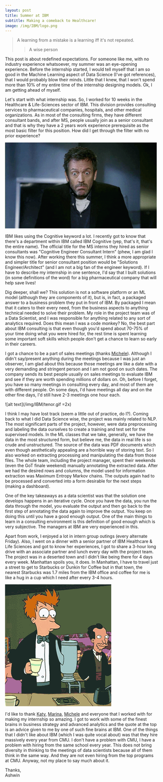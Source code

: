 ```yaml
---
layout: post
title: Summer at IBM
subtitle: Making a comeback to Healthcare!
image: /img/IBM/logo.png
---
```


>A learning from a mistake is a learning iff it's not repeated.
>>A wise person


This post is about redefined expectations. For someone like me, with no industry experience whatsoever, my summer was an eye-opening experience. Before the internship started, I would tell myself that I am so good in the Machine Learning aspect of Data Science (I've got references), that I would probably blow their minds. Little that I knew, that I won't spend more than 10% of my entire time of the internship designing models. Ok, I am getting ahead of myself. 

Let's start with what internship was. So, I worked for 10 weeks in the Healthcare & Life-Sciences sector of IBM. This division provides consulting services to pharmaceutical companies, hospitals, and other medical organizations. As in most of the consulting firms, they have different consultant bands, and after MS, people usually join as a senior consultant and that is why they have a 2 years work experience prerequisite as the most basic filter for this position. How did I get through the filter with no prior experience? 

![alt text](/img/IBM/shrug.gif)

IBM likes using the Cognitive keyword a lot. I recently got to know that there's a department within IBM called IBM Cognitive (yep, that's it, that's the entire name). The official title for the MS interns they hired as senior consultants was "Cognitive Engineer Consultant Intern" (phew, I am glad I know this now). After working there this summer, I think a more appropriate and simpler title for senior consultant position would be "Solutions Engineer/Architect" (and I am not a big fan of the engineer keyword). If I have to describe my internship in one sentence, I'd say that I built solutions (in some definitions of the word) for a big pharmaceutical company that will help save lives!

Dig deeper, shall we? This solution is not a software platform or an ML model (although they are components of it), but is, in fact, a packaged answer to a business problem they put in front of IBM. By packaged I mean that it caters to their every need, from the business aspects to anything technical needed to solve their problem. My role in the project team was of a Data Scientist, and I was responsible for anything related to any sort of analytics required. Does this mean I was a code monkey? No, the best part about IBM consulting is that even though you'd spend about 70-75% of your time doing what you were hired for, the rest time is spent learning some important soft skills which people don't get a chance to learn so early in their careers.

I got a chance to be a part of sales meetings (thanks [Michele](https://www.linkedin.com/in/michele-pesanello-9581aa38)). Although I didn't say/present anything during the meetings because I was just an observer, I am glad about this because those meetings are like a date with a very demanding and stringent person and I am not good on such dates. The company sends its best people usually on sales meetings to evaluate IBM and see if they are worth spending millions of dollars on. Oh, before I forget, you have so many meetings in consulting every day, and most of them are with different people. On some days, I'd have meetings all day and on the other fine days, I'd still have 2-3 meetings one hour each.

![alt text](/img/IBM/tenor.gif =2x)

I think I may have lost track (seem a little out of practice, do I?). Coming back to what I did Data Science wise, the project was mainly related to NLP. The most significant parts of the project, however, were data preprocessing and labeling the data ourselves to create a training and test set for the supervised models. In the ML classes that we take, generally, we have the data in the most structured form, but believe me, the data in real life is so crude and unstructured. The source of the data was PDF documents which even though aesthetically appealing are a horrible way of storing text. So I also worked on extracting processing and manipulating the data from those files. The whole team, including the project manager, spent their weekends (even the GoT finale weekend) manually annotating the extracted data. After we had the desired rows and columns, the model used for information extraction was Maximum Entropy Markov chains. The outputs again had to be processed and converted into a form desirable for the next steps (making a dashboard). 

One of the key takeaways as a data scientist was that the solution one develops happens in an iterative cycle. Once you have the data, you run the data through the model, you evaluate the output and then go back to the first step of annotating the data again to improve the output. You keep on doing this until you have a good enough output. One of the main things to learn in a consulting environment is this definition of good enough which is very subjective. The managers at IBM are very experienced in this.

Apart from work, I enjoyed a lot in intern group outings (every alternate Friday). Also, I went on a dinner with a senior partner of IBM Healthcare & Life Sciences and got to know her experiences, I got to share a 3-hour long drive with an associate partner and lunch every day with the project team. The project was in a deserted town and I didn't like being there for 4 days every week. Manhattan spoils you, it does. In Manhattan, I have to travel just a street to get to Starbucks or Dunkin for Coffee but in that town, the nearest Starbucks was 1.7 miles from the IBM office and coffee for me is like a hug in a cup which I need after every 3-4 hours.

![alt text](/img/IBM/coffee.gif)

I'd like to thank [Katy](https://www.linkedin.com/in/katy-rooney-0872076b), [Marina](https://www.linkedin.com/in/akushevich), [Michele](https://www.linkedin.com/in/michele-pesanello-9581aa38) and everyone that I worked with for making my internship so amazing. I got to work with some of the finest brains in business strategy and advanced analytics and the quote at the top is an advice given to me by one of such fine brains at IBM. One of the things that I didn't like about IBM (which I was quite vocal about) was that they hire massively every year from CMU. I don't have a problem with CMU, I have a problem with hiring from the same school every year. This does not bring diversity in thinking to the meetings of data scientists because all of them think in the same way. And they are not even hiring from the top programs at CMU. Anyway, not my place to say much about it.


Thanks,<br/>
Ashwin



